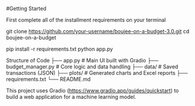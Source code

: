 #Getting Started 

First complete all of the installment requirements on your terminal

git clone https://github.com/your-username/boujee-on-a-budget-3.0.git
cd boujee-on-a-budget

pip install -r requirements.txt
python app.py


Structure of Code
├── app.py                  # Main UI built with Gradio
├── budget_manager.py       # Core logic and data handling
├── data/                   # Saved transactions (JSON)
├── plots/                  # Generated charts and Excel reports
├── requirements.txt
└── README.md

This project uses Gradio (https://www.gradio.app/guides/quickstart) to build a web application for a machine learning model. 
